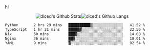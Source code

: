 hi

<div align="center">
  <img align="center" style="padding:0" src="https://github-readme-stats-dzcp99cze-dicedtomatos-projects.vercel.app/api?username=diced&show_icons=true&count_private=true&include_all_commits=true&hide=contribs&custom_title=GitHub%20Stats&theme=transparent&hide_border=true" alt="diced's Github Stats"><img align="center" style="padding:0" src="https://github-readme-stats-dzcp99cze-dicedtomatos-projects.vercel.app/api/top-langs/?username=diced&layout=compact&hide_border=true&theme=transparent" alt="diced's Github Langs">
</div>

<!--START_SECTION:waka-->

```txt
Python       2 hrs 29 mins   ██████████▒░░░░░░░░░░░░░░   41.52 %
TypeScript   1 hr 21 mins    █████▓░░░░░░░░░░░░░░░░░░░   22.56 %
Nix          50 mins         ███▓░░░░░░░░░░░░░░░░░░░░░   14.08 %
Nginx        36 mins         ██▓░░░░░░░░░░░░░░░░░░░░░░   10.01 %
YAML         9 mins          ▓░░░░░░░░░░░░░░░░░░░░░░░░   02.54 %
```

<!--END_SECTION:waka-->

